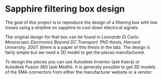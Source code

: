 Sapphire filtering box design
=============================

The goal of this project is to reproduce the design of a filtering box with low
losses using a stripline on sapphire to cool down electrical signals.

The original design for that box can be found in
*Leonardo Di Carlo. Mesoscopic Electronics Beyond DC Transport. PhD thesis, Harvard University, 2007.*
(there is a paper of this thesis in the lab). The design is fairly simple but
we need a 3D model to get the pieces manufactured.

To design the pieces you can use Autodesk Inventor (ask Kasra) or Autodesk
Fusion 360 (ask Medhi). It is generally possible to get 3D models of the SMA
connectors from either the manufacturer website or a vendor.
